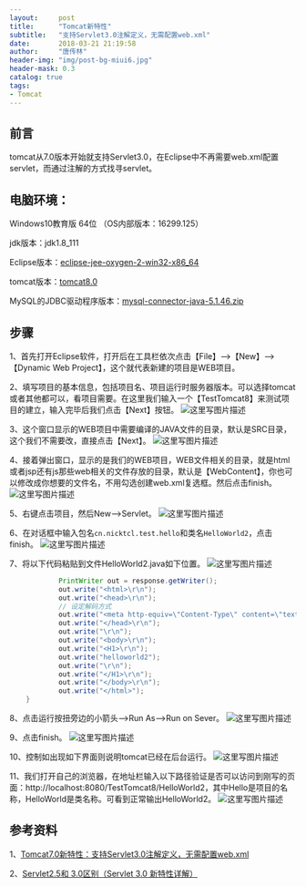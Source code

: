 ```yaml
---
layout:     post
title:      "Tomcat新特性"
subtitle:   "支持Servlet3.0注解定义，无需配置web.xml"
date:       2018-03-21 21:19:58
author:     "唐传林"
header-img: "img/post-bg-miui6.jpg"
header-mask: 0.3
catalog: true
tags:
- Tomcat
---
```


## 前言

tomcat从7.0版本开始就支持Servlet3.0，在Eclipse中不再需要web.xml配置servlet，而通过注解的方式找寻servlet。



## 电脑环境：


Windows10教育版 64位 （OS内部版本：16299.125） 

jdk版本：jdk1.8_111

Eclipse版本：[eclipse-jee-oxygen-2-win32-x86_64](https://www.eclipse.org/downloads/download.php?file=/oomph/epp/oxygen/R2/eclipse-inst-win64.exe)

tomcat版本：[tomcat8.0](https://archive.apache.org/dist/tomcat/tomcat-8/v8.0.50/bin/apache-tomcat-8.0.50-windows-x64.zip)

MySQL的JDBC驱动程序版本：[mysql-connector-java-5.1.46.zip](https://cdn.mysql.com//Downloads/Connector-J/mysql-connector-java-5.1.46.zip)


## 步骤

1、首先打开Eclipse软件，打开后在工具栏依次点击【File】——>【New】——>【Dynamic Web Project】，这个就代表新建的项目是WEB项目。

2、填写项目的基本信息，包括项目名、项目运行时服务器版本。可以选择tomcat或者其他都可以，看项目需要。在这里我们输入一个【TestTomcat8】来测试项目的建立，输入完毕后我们点击【Next】按钮。
![这里写图片描述](//img-blog.csdn.net/20180321132231864?watermark/2/text/Ly9ibG9nLmNzZG4ubmV0L1RhbmdfQ2h1YW5saW4=/font/5a6L5L2T/fontsize/400/fill/I0JBQkFCMA==/dissolve/70)

3、这个窗口显示的WEB项目中需要编译的JAVA文件的目录，默认是SRC目录，这个我们不需要改，直接点击【Next】。
![这里写图片描述](//img-blog.csdn.net/20180321132335569?watermark/2/text/Ly9ibG9nLmNzZG4ubmV0L1RhbmdfQ2h1YW5saW4=/font/5a6L5L2T/fontsize/400/fill/I0JBQkFCMA==/dissolve/70)

4、接着弹出窗口，显示的是我们的WEB项目，WEB文件相关的目录，就是html或者jsp还有js那些web相关的文件存放的目录，默认是【WebContent】，你也可以修改成你想要的文件名，不用勾选创建web.xml复选框。然后点击finish。
![这里写图片描述](//img-blog.csdn.net/20180321201743109?watermark/2/text/Ly9ibG9nLmNzZG4ubmV0L1RhbmdfQ2h1YW5saW4=/font/5a6L5L2T/fontsize/400/fill/I0JBQkFCMA==/dissolve/70)

5、右键点击项目，然后New——>Servlet。
![这里写图片描述](//img-blog.csdn.net/20180321205354826?watermark/2/text/Ly9ibG9nLmNzZG4ubmV0L1RhbmdfQ2h1YW5saW4=/font/5a6L5L2T/fontsize/400/fill/I0JBQkFCMA==/dissolve/70)

6、在对话框中输入包名`cn.nicktcl.test.hello`和类名`HelloWorld2`，点击finish。
![这里写图片描述](//img-blog.csdn.net/20180321210356671?watermark/2/text/Ly9ibG9nLmNzZG4ubmV0L1RhbmdfQ2h1YW5saW4=/font/5a6L5L2T/fontsize/400/fill/I0JBQkFCMA==/dissolve/70)

7、将以下代码粘贴到文件HelloWorld2.java如下位置。
![这里写图片描述](//img-blog.csdn.net/20180321211913447?watermark/2/text/Ly9ibG9nLmNzZG4ubmV0L1RhbmdfQ2h1YW5saW4=/font/5a6L5L2T/fontsize/400/fill/I0JBQkFCMA==/dissolve/70)


```java
	        PrintWriter out = response.getWriter();  
	        out.write("<html>\r\n");  
	        out.write("<head>\r\n");  
	        // 设定解码方式  
	        out.write("<meta http-equiv=\"Content-Type\" content=\"text/html; charset=UTF-8\">\r\n");  
	        out.write("</head>\r\n");  
	        out.write("\r\n");  
	        out.write("<body>\r\n");  
	        out.write("<H1>\r\n");  
	        out.write("helloworld2");  
	        out.write("\r\n");  
	        out.write("</H1>\r\n");  
	        out.write("</body>\r\n");  
	        out.write("</html>");  
	}
```
8、点击运行按扭旁边的小箭头——>Run As——>Run on Sever。 
![这里写图片描述](//img-blog.csdn.net/20180321211001968?watermark/2/text/Ly9ibG9nLmNzZG4ubmV0L1RhbmdfQ2h1YW5saW4=/font/5a6L5L2T/fontsize/400/fill/I0JBQkFCMA==/dissolve/70)

9、点击finish。
![这里写图片描述](//img-blog.csdn.net/20180321211102117?watermark/2/text/Ly9ibG9nLmNzZG4ubmV0L1RhbmdfQ2h1YW5saW4=/font/5a6L5L2T/fontsize/400/fill/I0JBQkFCMA==/dissolve/70)

10、控制如出现如下界面则说明tomcat已经在后台运行。
![这里写图片描述](//img-blog.csdn.net/20180321211144897?watermark/2/text/Ly9ibG9nLmNzZG4ubmV0L1RhbmdfQ2h1YW5saW4=/font/5a6L5L2T/fontsize/400/fill/I0JBQkFCMA==/dissolve/70)

11、我们打开自己的浏览器，在地址栏输入以下路径验证是否可以访问到刚写的页面：http://localhost:8080/TestTomcat8/HelloWorld2，其中Hello是项目的名称，HelloWorld是类名称。可看到正常输出HelloWorld2。 
![这里写图片描述](//img-blog.csdn.net/20180321211659748?watermark/2/text/Ly9ibG9nLmNzZG4ubmV0L1RhbmdfQ2h1YW5saW4=/font/5a6L5L2T/fontsize/400/fill/I0JBQkFCMA==/dissolve/70)

## 参考资料

1、[Tomcat7.0新特性：支持Servlet3.0注解定义，无需配置web.xml](http://blog.csdn.net/u010087830/article/details/42392695)

2、[Servlet2.5和 3.0区别（Servlet 3.0 新特性详解）](http://blog.csdn.net/fuxiaohui/article/details/72762213)
